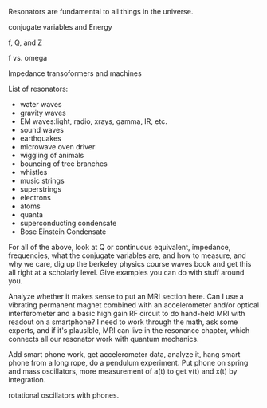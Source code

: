 Resonators are fundamental to all things in the universe.  

conjugate variables and Energy

f, Q, and Z

f vs. omega

Impedance transoformers and machines

List of resonators:

- water waves
- gravity waves
- EM waves:light, radio, xrays, gamma, IR, etc.
- sound waves
- earthquakes
- microwave oven driver
- wiggling of animals
- bouncing of tree branches
- whistles 
- music strings 	
- superstrings
- electrons
- atoms
- quanta
- superconducting condensate
- Bose Einstein Condensate


For all of the above, look at Q or continuous equivalent, impedance, frequencies, what the conjugate variables are, and how to measure, and why we care, dig up the berkeley physics course waves book and get this all right at a scholarly level.  Give examples you can do with stuff around you.

Analyze whether it makes sense to put an MRI section here.  Can I use a vibrating permanent magnet combined with an accelerometer and/or optical interferometer and a basic high gain RF circuit to do hand-held MRI with readout on a smartphone?  I need to work through the math, ask some experts, and if it's plausible, MRI can live in the resonance chapter, which connects all our resonator work with quantum mechanics.  

Add smart phone work, get accelerometer data, analyze it, hang smart phone from a long rope, do a pendulum experiment. Put phone on spring and  mass oscillators, more measurement of a(t) to get v(t) and x(t) by integration.  

rotational oscillators with phones.